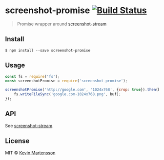 # screenshot-promise [![Build Status](https://travis-ci.org/kevva/screenshot-promise.svg?branch=master)](https://travis-ci.org/kevva/screenshot-promise)

> Promise wrapper around [screenshot-stream](https://github.com/kevva/screenshot-stream)


## Install

```
$ npm install --save screenshot-promise
```


## Usage

```js
const fs = require('fs');
const screenshotPromise = require('screenshot-promise');

screenshotPromise('http://google.com', '1024x768', {crop: true}).then(buf => {
	fs.writeFileSync('google.com-1024x768.png', buf);
});
```


## API

See [screenshot-stream](https://github.com/kevva/screenshot-stream).


## License

MIT © [Kevin Martensson](https://github.com/kevva)
